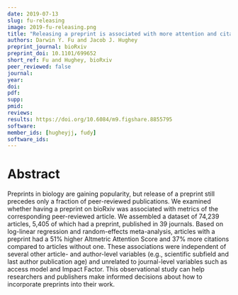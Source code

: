 ```yaml
---
date: 2019-07-13
slug: fu-releasing
image: 2019-fu-releasing.png
title: "Releasing a preprint is associated with more attention and citations for the peer-reviewed article"
authors: Darwin Y. Fu and Jacob J. Hughey
preprint_journal: bioRxiv
preprint_doi: 10.1101/699652
short_ref: Fu and Hughey, bioRxiv
peer_reviewed: false
journal: 
year: 
doi: 
pdf: 
supp: 
pmid: 
reviews: 
results: https://doi.org/10.6084/m9.figshare.8855795
software: 
member_ids: [hugheyjj, fudy]
software_ids: 
---
```


# Abstract

Preprints in biology are gaining popularity, but release of a preprint still precedes only a fraction of peer-reviewed publications. We examined whether having a preprint on bioRxiv was associated with metrics of the corresponding peer-reviewed article. We assembled a dataset of 74,239 articles, 5,405 of which had a preprint, published in 39 journals. Based on log-linear regression and random-effects meta-analysis, articles with a preprint had a 51% higher Altmetric Attention Score and 37% more citations compared to articles without one. These associations were independent of several other article- and author-level variables (e.g., scientific subfield and last author publication age) and unrelated to journal-level variables such as access model and Impact Factor. This observational study can help researchers and publishers make informed decisions about how to incorporate preprints into their work.
